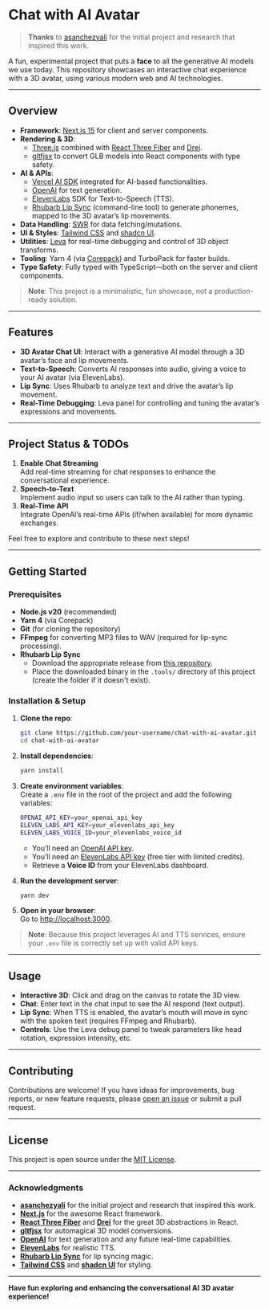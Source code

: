 # Chat with AI Avatar

> **Thanks** to [asanchezyali](https://github.com/asanchezyali/talking-avatar-with-ai) for the initial project and research that inspired this work.

A fun, experimental project that puts a **face** to all the generative AI models we use today. This repository showcases an interactive chat experience with a 3D avatar, using various modern web and AI technologies.

---

## Overview

- **Framework**: [Next.js 15](https://nextjs.org/) for client and server components.
- **Rendering & 3D**:
    - [Three.js](https://threejs.org/) combined with [React Three Fiber](https://github.com/pmndrs/react-three-fiber) and [Drei](https://github.com/pmndrs/drei).
    - [gltfjsx](https://github.com/pmndrs/gltfjsx) to convert GLB models into React components with type safety.
- **AI & APIs**:
    - [Vercel AI SDK](https://sdk.vercel.ai/) integrated for AI-based functionalities.
    - [OpenAI](https://openai.com/) for text generation.
    - [ElevenLabs](https://beta.elevenlabs.io/) SDK for Text-to-Speech (TTS).
    - [Rhubarb Lip Sync](https://github.com/DanielSWolf/rhubarb-lip-sync) (command-line tool) to generate phonemes, mapped to the 3D avatar’s lip movements.
- **Data Handling**: [SWR](https://swr.vercel.app/) for data fetching/mutations.
- **UI & Styles**: [Tailwind CSS](https://tailwindcss.com/) and [shadcn UI](https://ui.shadcn.com/).
- **Utilities**: [Leva](https://github.com/pmndrs/leva) for real-time debugging and control of 3D object transforms.
- **Tooling**: Yarn 4 (via [Corepack](https://nodejs.org/api/corepack.html)) and TurboPack for faster builds.
- **Type Safety**: Fully typed with TypeScript—both on the server and client components.

> **Note**: This project is a minimalistic, fun showcase, not a production-ready solution.

---

## Features

- **3D Avatar Chat UI**: Interact with a generative AI model through a 3D avatar’s face and lip movements.
- **Text-to-Speech**: Converts AI responses into audio, giving a voice to your AI avatar (via ElevenLabs).
- **Lip Sync**: Uses Rhubarb to analyze text and drive the avatar’s lip movement.
- **Real-Time Debugging**: Leva panel for controlling and tuning the avatar’s expressions and movements.

---

## Project Status & TODOs

1. **Enable Chat Streaming**  
   Add real-time streaming for chat responses to enhance the conversational experience.
2. **Speech-to-Text**  
   Implement audio input so users can talk to the AI rather than typing.
3. **Real-Time API**  
   Integrate OpenAI’s real-time APIs (if/when available) for more dynamic exchanges.

Feel free to explore and contribute to these next steps!

---

## Getting Started

### Prerequisites

- **Node.js v20** (recommended)
- **Yarn 4** (via Corepack)
- **Git** (for cloning the repository)
- **FFmpeg** for converting MP3 files to WAV (required for lip-sync processing).
- **Rhubarb Lip Sync**
    - Download the appropriate release from [this repository](https://github.com/DanielSWolf/rhubarb-lip-sync/releases).
    - Place the downloaded binary in the `.tools/` directory of this project (create the folder if it doesn't exist).

### Installation & Setup

1. **Clone the repo**:
   ```bash
   git clone https://github.com/your-username/chat-with-ai-avatar.git
   cd chat-with-ai-avatar
   ```

2. **Install dependencies**:
   ```bash
   yarn install
   ```

3. **Create environment variables**:  
   Create a `.env` file in the root of the project and add the following variables:
   ```bash
   OPENAI_API_KEY=your_openai_api_key
   ELEVEN_LABS_API_KEY=your_elevenlabs_api_key
   ELEVEN_LABS_VOICE_ID=your_elevenlabs_voice_id
   ```
    - You’ll need an [OpenAI API key](https://platform.openai.com/).
    - You’ll need an [ElevenLabs API key](https://beta.elevenlabs.io/) (free tier with limited credits).
    - Retrieve a **Voice ID** from your ElevenLabs dashboard.

4. **Run the development server**:
   ```bash
   yarn dev
   ```

5. **Open in your browser**:  
   Go to [http://localhost:3000](http://localhost:3000).

> **Note**: Because this project leverages AI and TTS services, ensure your `.env` file is correctly set up with valid API keys.

---

## Usage

- **Interactive 3D**: Click and drag on the canvas to rotate the 3D view.
- **Chat**: Enter text in the chat input to see the AI respond (text output).
- **Lip Sync**: When TTS is enabled, the avatar’s mouth will move in sync with the spoken text (requires FFmpeg and Rhubarb).
- **Controls**: Use the Leva debug panel to tweak parameters like head rotation, expression intensity, etc.

---

## Contributing

Contributions are welcome! If you have ideas for improvements, bug reports, or new feature requests, please [open an issue](https://github.com/your-username/chat-with-ai-avatar/issues) or submit a pull request.

---

## License

This project is open source under the [MIT License](LICENSE).

---

### Acknowledgments

- **[asanchezyali](https://github.com/asanchezyali/talking-avatar-with-ai)** for the initial project and research that inspired this work.
- **[Next.js](https://nextjs.org/)** for the awesome React framework.
- **[React Three Fiber](https://github.com/pmndrs/react-three-fiber)** and **[Drei](https://github.com/pmndrs/drei)** for the great 3D abstractions in React.
- **[gltfjsx](https://github.com/pmndrs/gltfjsx)** for automagical 3D model conversions.
- **[OpenAI](https://openai.com/)** for text generation and any future real-time capabilities.
- **[ElevenLabs](https://beta.elevenlabs.io/)** for realistic TTS.
- **[Rhubarb Lip Sync](https://github.com/DanielSWolf/rhubarb-lip-sync)** for lip syncing magic.
- **[Tailwind CSS](https://tailwindcss.com/)** and **[shadcn UI](https://ui.shadcn.com/)** for styling.

---

**Have fun exploring and enhancing the conversational AI 3D avatar experience!**